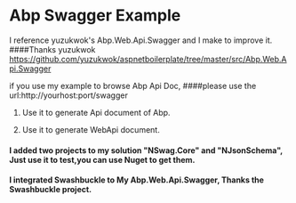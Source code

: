 # Abp Swagger Example

I reference yuzukwok's Abp.Web.Api.Swagger and I make to improve it.
####Thanks yuzukwok https://github.com/yuzukwok/aspnetboilerplate/tree/master/src/Abp.Web.Api.Swagger

if you use my example to browse Abp Api Doc, ####please use the url:http://yourhost:port/swagger

1. Use it to generate Api document of Abp.

2. Use it to generate WebApi document. 

#### I added two projects to my solution "NSwag.Core" and "NJsonSchema", Just use it to test,you can use Nuget to get them.

#### I integrated Swashbuckle to My Abp.Web.Api.Swagger, Thanks the Swashbuckle project.
